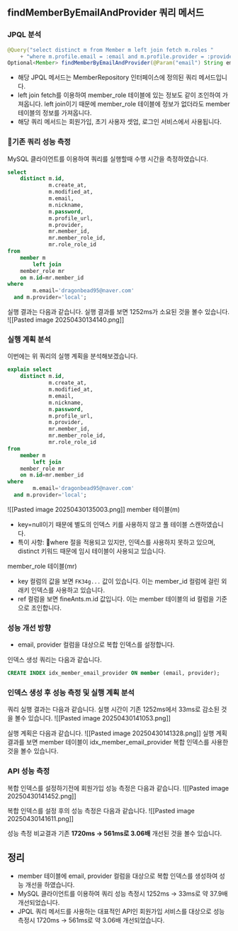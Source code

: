 
## findMemberByEmailAndProvider 쿼리 메서드
### JPQL 분석 
```java
@Query("select distinct m from Member m left join fetch m.roles "  
    + "where m.profile.email = :email and m.profile.provider = :provider")  
Optional<Member> findMemberByEmailAndProvider(@Param("email") String email, @Param("provider") String provider);
```
- 해당 JPQL 메서드는 MemberRepository 인터페이스에 정의된 쿼리 메서드입니다.
- left join fetch를 이용하여 member_role 테이블에 있는 정보도 같이 조인하여 가져옵니다. left join이기 때문에 member_role 테이블에 정보가 없더라도 member 테이블의 정보를 가져옵니다.
- 해당 쿼리 메서드는 회원가입, 초기 사용자 셋업, 로그인 서비스에서 사용됩니다.

### 기존 쿼리 성능 측정
MySQL 클라이언트를 이용하여 쿼리를 실행할때 수행 시간을 측정하였습니다.
```sql
select  
    distinct m.id,  
             m.create_at,  
             m.modified_at,  
             m.email,  
             m.nickname,  
             m.password,  
             m.profile_url,  
             m.provider,  
             mr.member_id,  
             mr.member_role_id,  
             mr.role_role_id  
from  
    member m  
        left join  
    member_role mr  
    on m.id=mr.member_id  
where  
        m.email='dragonbead95@naver.com'  
  and m.provider='local';
```

실행 결과는 다음과 같습니다. 실행 결과를 보면 1252ms가 소요된 것을 볼수 있습니다. 
![[Pasted image 20250430134140.png]]

### 실행 계획 분석
이번에는 위 쿼리의 실행 계획을 분석해보겠습니다.
```sql
explain select  
    distinct m.id,  
             m.create_at,  
             m.modified_at,  
             m.email,  
             m.nickname,  
             m.password,  
             m.profile_url,  
             m.provider,  
             mr.member_id,  
             mr.member_role_id,  
             mr.role_role_id  
from  
    member m  
        left join  
    member_role mr  
    on m.id=mr.member_id  
where  
        m.email='dragonbead95@naver.com'  
  and m.provider='local';
```
![[Pasted image 20250430135003.png]]
member 테이블(m)
- key=null이기 때문에 별도의 인덱스 키를 사용하지 않고 풀 테이블 스캔하였습니다.
- 특이 사항: where 절을 적용되고 있지만, 인덱스를 사용하지 못하고 있으며, distinct 키워드 때문에 임시 테이블이 사용되고 있습니다.

member_role 테이블(mr)
- key 컬럼의 값을 보면 `FK34g...` 값이 있습니다. 이는 member_id 컬럼에 걸린 외래키 인덱스를 사용하고 있습니다.
- ref 컬럼을 보면 fineAnts.m.id 값입니다. 이는 member 테이블의 id 컬럼을 기준으로 조인합니다.

### 성능 개선 방향
- email, provider 컬럼을 대상으로 복합 인덱스를 설정합니다.

인덱스 생성 쿼리는 다음과 같습니다.
```sql
CREATE INDEX idx_member_email_provider ON member (email, provider);
```

### 인덱스 생성 후 성능 측정 및 실행 계획 분석
쿼리 실행 결과는 다음과 같습니다. 실행 시간이 기존 1252ms에서 33ms로 감소된 것을 볼수 있습니다.
![[Pasted image 20250430141053.png]]

실행 계획은 다음과 같습니다.
![[Pasted image 20250430141328.png]]
실행 계획 결과를 보면 member 테이블이 idx_member_email_provider 복합 인덱스를 사용한 것을 볼수 있습니다.


### API 성능 측정
복합 인덱스를 설정하기전에 회원가입 성능 측정은 다음과 같습니다.
![[Pasted image 20250430141452.png]]

복합 인덱스를 설정 후의 성능 측정은 다음과 같습니다.
![[Pasted image 20250430141611.png]]

성능 측정 비교결과 기존 **1720ms -> 561ms로 3.06배** 개선된 것을 볼수 있습니다. 

## 정리
- member 테이블에 email, provider 컬럼을 대상으로 복합 인덱스를 생성하여 성능 개선을 하였습니다.
- MySQL 클라이언트를 이용하여 쿼리 성능 측정시 1252ms -> 33ms로 약 37.9배 개선되었습니다.
- JPQL 쿼리 메서드를 사용하는 대표적인 API인 회원가입 서비스를 대상으로 성능 측정시 1720ms -> 561ms로 약 3.06배 개선되었습니다.

